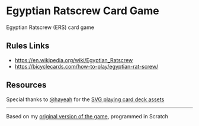 # Egyptian Ratscrew Card Game
Egyptian Ratscrew (ERS) card game

## Rules Links
- https://en.wikipedia.org/wiki/Egyptian_Ratscrew
- https://bicyclecards.com/how-to-play/egyptian-rat-screw/

## Resources
Special thanks to [@hayeah](https://github.com/hayeah) for the [SVG playing card deck assets](https://github.com/hayeah/playing-cards-assets)

___

Based on my [original version of the game](https://scratch.mit.edu/projects/10158549), programmed in Scratch 